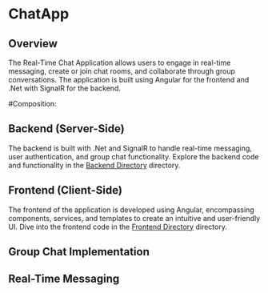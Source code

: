 # ChatApp
## Overview
The Real-Time Chat Application allows users to engage in real-time messaging, create or join chat rooms, and collaborate through group conversations. The application is built using Angular for the frontend and .Net with SignalR for the backend.

#Composition:
## Backend (Server-Side)
The backend is built with .Net and SignalR to handle real-time messaging, user authentication, and group chat functionality. Explore the backend code and functionality in the [Backend Directory](WebApplication1/Hub) directory.

## Frontend (Client-Side)
The frontend of the application is developed using Angular, encompassing components, services, and templates to create an intuitive and user-friendly UI. Dive into the frontend code in the [Frontend Directory](WebApplication1/ClientApp/src/app) directory.

## Group Chat Implementation

## Real-Time Messaging
